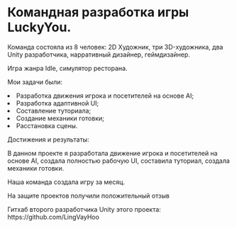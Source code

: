 # Командная разработка игры LuckyYou.
<p>Команда состояла из 8 человек: 2D Художник, три 3D-художника, два Unity разработчика, нарративный дизайнер, геймдизайнер.
<p>Игра жанра Idle, симулятор ресторана.

<p>Мои задачи были:
<li>Разработка движения игрока и посетителей на основе AI;</li>
<li>Разработка адаптивной UI;</li>
<li>Составление туториала;</li>
<li>Создание механики готовки;</li>
<li>Расстановка сцены.
</li>

<p><p>Достижения и результаты:
<p>В данном проекте я разработала движение игрока и посетителей на основе AI, создала полностью рабочую UI, составила туториал, создала механики готовки.
<p>Наша команда создала игру за месяц.
<p>На защите проектов получили положительный отзыв

<p>Гитхаб второго разработчика Unity этого проекта:
https://github.com/LingVayHoo
